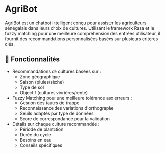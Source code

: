 # AgriBot

AgriBot est un chatbot intelligent conçu pour assister les agriculteurs sénégalais dans leurs choix de cultures. Utilisant le framework Rasa et le fuzzy matching pour une meilleure compréhension des entrées utilisateur, il fournit des recommandations personnalisées basées sur plusieurs critères clés.

## 🌱 Fonctionnalités

- Recommandations de cultures basées sur :
  - Zone géographique
  - Saison (pluies/sèche)
  - Type de sol
  - Objectif (cultures vivrières/rente)
- Fuzzy Matching pour une meilleure tolérance aux erreurs :
  - Gestion des fautes de frappe
  - Reconnaissance des variations d'orthographe
  - Seuils adaptés par type de données
  - Score de correspondance pour la validation
- Détails sur chaque culture recommandée :
  - Période de plantation
  - Durée du cycle
  - Besoins en eau
  - Conseils spécifiques
